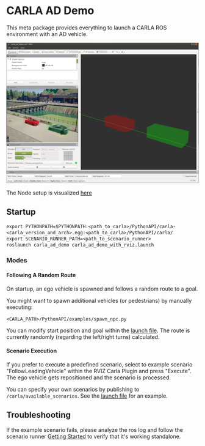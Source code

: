 # CARLA AD Demo

This meta package provides everything to launch a CARLA ROS environment with an AD vehicle.


![CARLA AD Demo](../docs/images/rviz_carla_plugin.png "rviz carla plugin")

The Node setup is visualized [here](../docs/images/ad_demo.png "AD Demo Node Setup")

## Startup

    export PYTHONPATH=$PYTHONPATH:<path_to_carla>/PythonAPI/carla-<carla_version_and_arch>.egg:<path_to_carla>/PythonAPI/carla/
    export SCENARIO_RUNNER_PATH=<path_to_scenario_runner>
    roslaunch carla_ad_demo carla_ad_demo_with_rviz.launch

### Modes

#### Following A Random Route

On startup, an ego vehicle is spawned and follows a random route to a goal.

You might want to spawn additional vehicles (or pedestrians) by manually executing:

    <CARLA_PATH>/PythonAPI/examples/spawn_npc.py

You can modify start position and goal within the [launch file](launch/carla_ad_demo.launch). The route is currently randomly (regarding the left/right turns) calculated.

#### Scenario Execution

If you prefer to execute a predefined scenario, select to example scenario "FollowLeadingVehicle" within the RVIZ Carla Plugin and press "Execute". The ego vehicle gets repositioned and the scenario is processed.

You can specify your own scenarios by publishing to `/carla/available_scenarios`. See the [launch file](launch/carla_ad_demo_with_rviz.launch) for an example.


## Troubleshooting

If the example scenario fails, please analyze the ros log and follow the scenario runner [Getting Started](https://github.com/carla-simulator/scenario_runner/blob/master/Docs/getting_started.md) to verify that it's working standalone.
